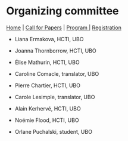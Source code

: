 # Organizing committee



[Home](https://motsmachines.github.io/2021/) | [Call for Papers](https://motsmachines.github.io/2021/CFP) | [Program ](https://motsmachines.github.io/2021/program)| [Registration](https://motsmachines.github.io/2021/registration)




* Liana Ermakova, HCTI, UBO

* Joanna Thornborrow, HCTI, UBO

* Élise Mathurin, HCTI, UBO

* Caroline Comacle, translator, UBO

* Pierre Chartier, HCTI, UBO

* Carole Lesimple, translator, UBO

* Alain Kerhervé, HCTI, UBO

* Noémie Flood, HCTI, UBO

* Orlane Puchalski, student, UBO
